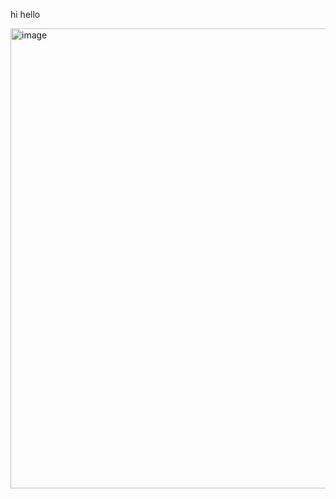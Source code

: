 hi hello 

<img width="736" height="736" alt="image" src="https://github.com/user-attachments/assets/16d34886-fe62-45cc-a418-54de80e4775d" />



